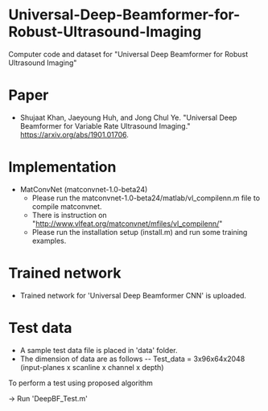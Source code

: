 # Universal-Deep-Beamformer-for-Robust-Ultrasound-Imaging
Computer code and dataset for "Universal Deep Beamformer for Robust Ultrasound Imaging"

Paper
===============
* Shujaat Khan, Jaeyoung Huh, and Jong Chul Ye. "Universal Deep Beamformer for Variable Rate Ultrasound Imaging." https://arxiv.org/abs/1901.01706.

Implementation
===============
* MatConvNet (matconvnet-1.0-beta24)
  * Please run the matconvnet-1.0-beta24/matlab/vl_compilenn.m file to compile matconvnet.
  * There is instruction on "http://www.vlfeat.org/matconvnet/mfiles/vl_compilenn/"
  * Please run the installation setup (install.m) and run some training examples.
 
Trained network
===============
* Trained network for 'Universal Deep Beamformer CNN' is uploaded.

Test data
===============
* A sample test data file is placed in 'data\' folder.
* The dimension of data are as follows
  -- Test_data      =  3x96x64x2048  (input-planes x scanline x channel x depth)
                        
To perform a test using proposed algorithm

-> Run 'DeepBF_Test.m'

